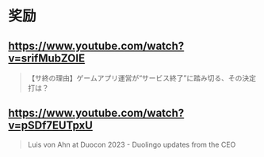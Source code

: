 # 奖励

## https://www.youtube.com/watch?v=srifMubZOIE

> 【サ終の理由】ゲームアプリ運営が“サービス終了”に踏み切る、その決定打は？

## https://www.youtube.com/watch?v=pSDf7EUTpxU

> Luis von Ahn at Duocon 2023 - Duolingo updates from the CEO 
